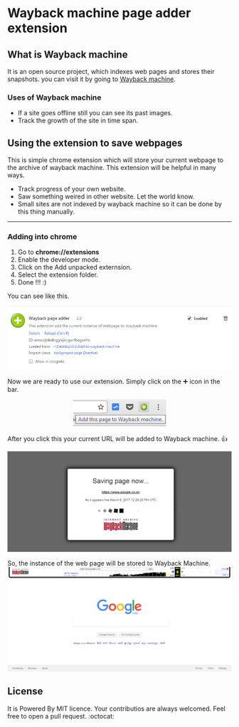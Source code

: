 # Wayback machine page adder extension

## What is Wayback machine

It is an open source project, which indexes web pages and stores their snapshots.
you can visit it by going to [Wayback machine](http://archive.org/web).

### Uses of Wayback machine
* If a site goes offline still you can see its past images.
* Track the growth of the site in time span.

## Using the extension to save webpages

This is simple chrome extension which will store your current webpage to the archive of wayback machine. This extension will be helpful in many ways.

* Track progress of your own website.
* Saw something weired in other website. Let the world know.
* Small sites are not indexed by wayback machine so it can be done by this thing manually.

------------------------------------------------------------------------------------------



### Adding into chrome

1) Go to <b>chrome://extensions</b>
2) Enable the developer mode.
3) Click on the Add unpacked externsion.
4) Select the extension folder.
5) Done !!! :) 

You can see like this.

![ss_1](https://github.com/neutrinoguy/Add-to-wayback-machine/blob/master/screenshots/ss_1.png?raw=true)


Now we are ready to use our extension. Simply click on the :heavy_plus_sign: icon in the bar.
<p align="center">
<img src="https://github.com/neutrinoguy/Add-to-wayback-machine/blob/master/screenshots/ss_2.png?raw=true" />
</p>

 After you click this your current URL will be added to Wayback  machine. :thumbsup:
 
 ![ss_3](https://github.com/neutrinoguy/Add-to-wayback-machine/blob/master/screenshots/ss_3.png?raw=true)
 
 So, the instance of the web page will be stored to Wayback Machine.
 ![ss_4](https://github.com/neutrinoguy/Add-to-wayback-machine/blob/master/screenshots/ss_4.png?raw=true)
 
 
 ## License
 It is Powered By MIT licence. Your contributios are always welcomed. Feel free to open a pull request. 
:octocat:
